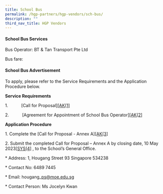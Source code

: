 ```yaml
---
title: School Bus
permalink: /hgp-partners/hgp-vendors/sch-bus/
description: ""
third_nav_title: HGP Vendors
---
```

#### School Bus Services

Bus Operator: BT & Tan Transport Pte Ltd

Bus fare:




#### School Bus Advertisement

To apply, please refer to the Service Requirements and the Application Procedure below.

**Service Requirements**

1.           \[Call for Proposal\][\[AK(1\]](#_msocom_1) 

2.           \[Agreement for Appointment of School Bus Operator\][\[AK(2\]](#_msocom_2) 

**Application Procedure**

1\. Complete the \[Call for Proposal - Annex A\][\[AK(3\]](#_msocom_3) 

2\. Submit the completed Call for Proposal – Annex A by closing date, 10 May 2023[\[SYS(4\]](#_msocom_4) , to the School’s General Office.

\* Address: 1, Hougang Street 93 Singapore 534238

\* Contact No: 6489 7445

\* Email: hougang\_ps@moe.edu.sg

\* Contact Person: Ms Jocelyn Kwan